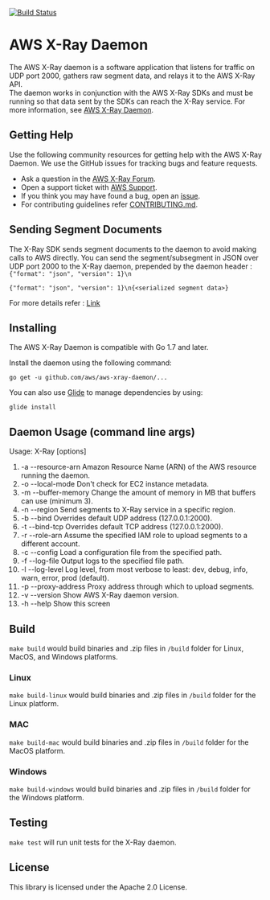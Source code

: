 [![Build Status](https://travis-ci.org/aws/aws-xray-daemon.svg?branch=master)](https://travis-ci.org/aws/aws-xray-daemon)

# AWS X-Ray Daemon  

The AWS X-Ray daemon is a software application that listens for traffic on UDP port 2000, gathers raw segment data, and relays it to the AWS X-Ray API.   
The daemon works in conjunction with the AWS X-Ray SDKs and must be running so that data sent by the SDKs can reach the X-Ray service. For more information,
 see [AWS X-Ray Daemon](https://docs.aws.amazon.com/xray/latest/devguide/xray-daemon.html).

## Getting Help  

Use the following community resources for getting help with the AWS X-Ray Daemon. We use the GitHub issues for tracking bugs and feature requests.  

* Ask a question in the [AWS X-Ray Forum](https://forums.aws.amazon.com/forum.jspa?forumID=241&start=0).  
* Open a support ticket with [AWS Support](http://docs.aws.amazon.com/awssupport/latest/user/getting-started.html).  
* If you think you may have found a bug, open an [issue](https://github.com/aws/aws-xray-daemon/issues/new).  
* For contributing guidelines refer [CONTRIBUTING.md](https://github.com/aws/aws-xray-daemon/blob/master/CONTRIBUTING.md).

## Sending Segment Documents

The X-Ray SDK sends segment documents to the daemon to avoid making calls to AWS directly. You can send the segment/subsegment in JSON over UDP port 2000
to the X-Ray daemon, prepended by the daemon header : `{"format": "json", "version": 1}\n`

```
{"format": "json", "version": 1}\n{<serialized segment data>}
```  
For more details refer : [Link](https://docs.aws.amazon.com/xray/latest/devguide/xray-api-sendingdata.html)  

## Installing  

The AWS X-Ray Daemon is compatible with Go 1.7 and later.  

Install the daemon using the following command:  

```  
go get -u github.com/aws/aws-xray-daemon/...  
```  

You can also use [Glide](https://github.com/Masterminds/glide) to manage dependencies by using:   

```  
glide install  
```  
## Daemon Usage (command line args)  

Usage: X-Ray [options]   
1. -a  --resource-arn Amazon Resource Name (ARN) of the AWS resource running the daemon.    
2. -o  --local-mode   Don't check for EC2 instance metadata.    
3. -m  --buffer-memory    Change the amount of memory in MB that buffers can use (minimum 3).    
4. -n  --region   Send segments to X-Ray service in a specific region.    
5. -b  --bind    Overrides default UDP address (127.0.0.1:2000).  
6. -t  --bind-tcp	Overrides default TCP address (127.0.0.1:2000).  
7. -r  --role-arn Assume the specified IAM role to upload segments to a different account.    
8. -c  --config   Load a configuration file from the specified path.    
9. -f  --log-file Output logs to the specified file path.    
10. -l  --log-level    Log level, from most verbose to least: dev, debug, info, warn, error, prod (default).    
11. -p --proxy-address  Proxy address through which to upload segments.
12. -v --version  Show AWS X-Ray daemon version.
13. -h --help    Show this screen

## Build  

`make build` would build binaries and .zip files in `/build` folder for Linux, MacOS, and Windows platforms.    

### Linux  

`make build-linux` would build binaries and .zip files in `/build` folder for the Linux platform.  

### MAC  

`make build-mac` would build binaries and .zip files in `/build` folder for the MacOS platform.  

### Windows  

`make build-windows` would build binaries and .zip files in `/build` folder for the Windows platform.  

## Testing  

`make test` will run unit tests for the X-Ray daemon.  

## License

This library is licensed under the Apache 2.0 License.
